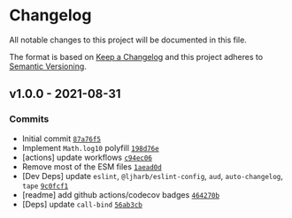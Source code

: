# Changelog

All notable changes to this project will be documented in this file.

The format is based on [Keep a Changelog](https://keepachangelog.com/en/1.0.0/)
and this project adheres to [Semantic Versioning](https://semver.org/spec/v2.0.0.html).

## v1.0.0 - 2021-08-31

### Commits

- Initial commit [`87a76f5`](https://github.com/es-shims/Math.log10/commit/87a76f5819867cb7d1811e73f21f8c0878442051)
- Implement `Math.log10` polyfill [`198d76e`](https://github.com/es-shims/Math.log10/commit/198d76ec5b3bf2db1ee942edfc3bec149b697f2d)
- [actions] update workflows [`c94ec06`](https://github.com/es-shims/Math.log10/commit/c94ec06743231f75dfa5240a387842f69f67926d)
- Remove most of the ESM files [`1aead0d`](https://github.com/es-shims/Math.log10/commit/1aead0d1c77ee2f9e4aa91a600ded126a97b4b81)
- [Dev Deps] update `eslint`, `@ljharb/eslint-config`, `aud`, `auto-changelog`, `tape` [`9c0fcf1`](https://github.com/es-shims/Math.log10/commit/9c0fcf1000ffd0e5970b1f52e5e26dc4bf705919)
- [readme] add github actions/codecov badges [`464270b`](https://github.com/es-shims/Math.log10/commit/464270b88a0a1f8f123787875acd70970b777361)
- [Deps] update `call-bind` [`56ab3cb`](https://github.com/es-shims/Math.log10/commit/56ab3cba765137ac5d6961067a8b742f567c3850)
